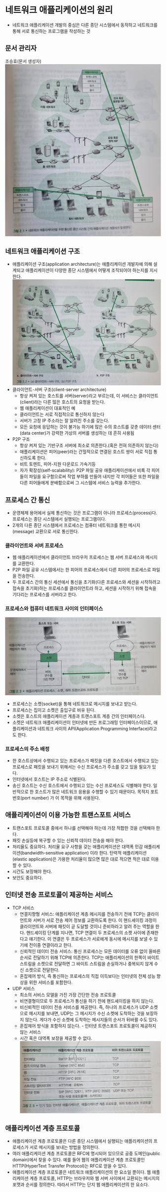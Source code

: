 # 네트워크 애플리케이션의 원리
   - 네트워크 애플리케이션 개발의 중심은 다른 종단 시스템에서 동작하고 네트워크를 통해 서로 통신하는 프로그램을 작성하는 것
## 문서 관리자
조승효(문서 생성자)
![](./img/그림2-1.png)
## 네트워크 애플리케이션 구조
   - 애플리케이션 구조(application architecture)는 애플리케이션 개발자에 의해 설계되고 애플리케이션이 다양한 종단 시스템에서 어떻게 조직되어야 하는지를 지시한다.
![](./img/그림2-2.png)
   - 클라이언트-서버 구조(client-server architecture)
      - 항상 켜져 있는 호스트를 서버(server)라고 부르는데, 이 서비스는 클라이언트(client)라는 다른 많은 호스트의 요청을 받는다.
      - 웹 애플리케이션이 대표적인 예
      - 클라이언트는 서로 직접적으로 통신하지 않는다
      - 서버가 고정 IP 주소라는 잘 알려진 주소를 갖는다.
      - 모든 요청에 응답하는 것이 불가능 하기에 많은 수의 호스트를 갖춘 데이터 센터(data center)가 강력한 가상의 서버를 생성하는 데 흔히 사용됨
   - P2P 구조
      - 항상 켜져 있는 기반구조 서버에 최소로 의존한다.(혹은 전혀 의존하지 않는다)
      - 애플리케이션은 피어(peer)라는 간헐적으로 연결된 호스트 쌍이 서로 직접 통신하도록 한다.
      - 비트 토렌트, 피어-지원 다운로드 가속기등
      - 자가 확장성(self-scalability): P2P 파일 공유 애플리케이션에서 비록 각 피어들이 파일을 요구함으로써 작업 부하를 만들어 내지만 각 피어들은 또한 파일을 다른 피어들에게 분배함으로써 그 시스템에 서비스 능력을 추가한다.
## 프로세스 간 통신
   - 운영체제 용어에서 실제 통신하는 것은 프로그램이 아니라 프로세스(process)다. 프로세스는 종단 시스템에서 실행되는 프로그램이다.
   - 2개의 다른 종단 시스템에서 프로세스는 컴퓨터 네트워크를 통한 메시지(message) 교환으로 서로 통신한다.
### 클라이언트와 서버 프로세스
   - 웹 애플리케이션에서 클라이언트 브라우저 프로세스는 웹 서버 프로세스와 메시지를 교환한다.
   - P2P 파일 공유 시스템에서는 한 피어의 프로세스에서 다른 피어의 프로세스로 파일을 전송한다.
   - 두 프로세스 간의 통신 세션에서 통신을 초기화(다른 프로세스와 세션을 시작하려고 접속을 초기화)하는 프로세스를 클라이언트라 하고, 세션을 시작하기 위해 접속을 기다리는 프로세스를 서버라고 한다.
### 프로세스와 컴퓨터 네트워크 사이의 인터페이스
![](./img/그림2-3.png)
   - 프로세스는 소켓(socket)을 통해 네트워크로 메시지를 보내고 받는다.
   - 프로세스는 집이고 소켓은 출입구로 비유 된다.
   - 소켓은 호스트의 애플리케이션 계층과 트랜스포트 계층 간의 인터페이스다.
   - 소켓은 네트워크 애플리케이션이 인터넷에 만든 프로그래밍 인터페이스이므로, 애플리케이션과 네트워크 사이의 API(Application Programming Interface)라고도 한다.
### 프로세스의 주소 배정
   - 한 호스트상에서 수행되고 있는 프로세스가 패킷을 다른 호스트에서 수행되고 있는 프로세스로 패킷을 보내기 위해서는 수신 프로세스가 주소를 갖고 있을 필요가 있다.
   - 인터넷에서 호스트는 IP 주소로 식별된다.
   - 송신 호스트는 수신 호스트에서 수행되고 있는 수신 프로세스도 식별해야 한다. 일반적으로 한 호스트가 많은 네트워크 응용을 수행할 수 있기 때문이다. 목적지 포트 번호(port number) 가 이 목적을 위해 사용된다.
## 애플리케이션이 이용 가능한 트랜스포트 서비스
   - 트랜스포트 프로토콜 중에서 하나를 선택해야 하는데 가장 적합한 것을 선택해야 한다.
   - 패킷 손실등에 복구할 수 있는 신뢰적 데이터 전송을 해야 한다.
   - 처리율도 중요하다. 처리율 요구 사항을 갖는 애플리케이션은 대역폭 민감 애플리케이션(bandwidth-sensitive application) 이라 한다. 탄력적 애플리케이션(elastic application)은 가용한 처리율이 많으면 많은 대로 적으면 적은 대로 이용할 수 있다.
   - 시간도 보장해야 한다.
   - 보안도 중요하다.
## 인터넷 전송 프로토콜이 제공하는 서비스
   - TCP 서비스
      - 연결지향형 서비스: 애플리케이션 계층 메시지를 전송하기 전에 TCP는 클라이언트와 서버가 서로 전송 제어 정보를 교환하도록 한다. 이 핸드셰이킹 과정이 클라이언트와 서버에 패킷이 곧 도달할 것이니 준비하라고 알려 주는 역할을 한다. 핸드셰이킹 단계를 지나면, TCP 연결이 두 프로세스의 소켓 사이에 존재한다고 얘기한다. 이 연결은 두 프로세스가 서로에게 동시에 메시지를 보낼 수 있기에 전이중 연결이라고 한다.
      - 신뢰적인 데이터 전송 서비스: 통신 프로세스는 모든 데이터를 오류 없이 올바른 순서로 전달하기 위해 TCP에 의존한다. TCP는 애플리케이션의 한쪽이 바이트 스트림을 소켓으로 전달하면 그 바이트 스트림을 손실하거나 중복되지 않게 수신 소켓으로 전달한다.
      - 혼잡제어 방식, 즉 통신하는 프로세스의 직접 이득보다는 인터넷의 전체 성능 향상을 위한 서비스를 포함한다.
   - UDP 서비스
      - 최소의 서비스 모델을 가진 가장 간단한 전송 프로토콜
      - 비연결형이므로 두 프로세스가 통신을 하기 전에 핸드셰이킹을 하지 않는다.
      - 비신뢰적인 데이터 전송 서비스를 제공한다. 즉, 하나의 프로세스가 UDP 소켓으로 메시지를 보내면, UDP는 그 메시지가 수신 소켓에 도착하는 것을 보장하지 않는다. 게다가 수신 소켓에 도착하는 메시지들의 순서가 뒤바뀔 수도 있다.
      - 혼잡제어 방식을 포함하지 않는다.
    - 인터넷 트랜스포트 프로토콜이 제공하지 않는 서비스
       - 시간 혹은 대역폭 보장을 제공할 수 없다.
![](./img/그림2-5.png)
## 애플리케이션 계층 프로토콜
   - 애플리케이션 계층 프로토콜은 다른 종단 시스템에서 실행되는 애플리케이션의 프로세스가 서로 메시지를 보내는 방법을 정의한다.
   - 여러 애플리케이션 계층 프로토콜은 RFC에 명시되어 있으므로 공중 도메인(public domain)에서 찾을 수 있다. 예를 들어 웹의 애플리케이션 계층 프로토콜인 HTTP(HyperText Transfer Protocol)는 RFC로 얻을 수 있다.
   - 애플리케이션 계층 프로토콜은 네트워크 애플리케이션의 한 요소일 뿐이다. 웹 애플리케이션 계층 프로토콜, HTTP는 브라우저와 웹 서버 사이에서 교환되는 메시지의 포맷과 순서를 정의한다. 따라서 HTTP는 단지 웹 애플리케이션의 한 요소다.